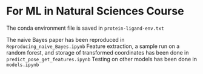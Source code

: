 # For ML in Natural Sciences Course

The conda environment file is saved in `protein-ligand-env.txt`

The naive Bayes paper has been reproduced in `Reproducing_naive_Bayes.ipynb`
Feature extraction, a sample run on a random forest, and storage of transformed coordinates has been done in `predict_pose_get_features.ipynb`
Testing on other models has been done in `models.ipynb`
